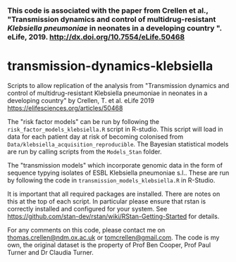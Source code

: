 ### This code is associated with the paper from Crellen et al., "Transmission dynamics and control of multidrug-resistant <i>Klebsiella pneumoniae</i> in neonates in a developing country	". eLife, 2019. http://dx.doi.org/10.7554/eLife.50468


# transmission-dynamics-klebsiella
Scripts to allow replication of the analysis from "Transmission dynamics and control of multidrug-resistant Klebsiella pneumoniae in neonates in a developing country" by Crellen, T. et al. eLife 2019 https://elifesciences.org/articles/50468

The "risk factor models" can be run by following the `risk_factor_models_klebsiella.R` script in R-studio. This script will load in data for each patient day at risk of becoming colonised from `Data/klebsiella_acquisition_reproducible`. The Bayesian statistical models are run by calling scripts from the `Models_Stan` folder. 

The "transmission models" which incorporate genomic data in the form of sequence typying isolates of ESBL Klebsiella pneumoniae s.l.. These are run by following the code in `transmission_models_klebsiella.R` in R-Studio.

It is important that all required packages are installed. There are notes on this at the top of each script. In particular please ensure that rstan is correctly installed and configured for your system. See https://github.com/stan-dev/rstan/wiki/RStan-Getting-Started for details. 

For any comments on this code, please contact me on thomas.crellen@ndm.ox.ac.uk or tomcrellen@gmail.com. The code is my own, the original dataset is the property of Prof Ben Cooper, Prof Paul Turner and Dr Claudia Turner.
